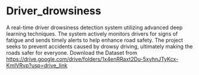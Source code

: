 # Driver_drowsiness
A real-time driver drowsiness detection system utilizing advanced deep learning techniques. The system actively monitors drivers for signs of fatigue and sends timely alerts to help enhance road safety.  The project seeks to prevent accidents caused by drowsy driving, ultimately making the roads safer for everyone.
Download the Dataset from https://drive.google.com/drive/folders/1x4enRRaxt2Du-5xyhnJTyKcx-KmIVRvp?usp=drive_link 
